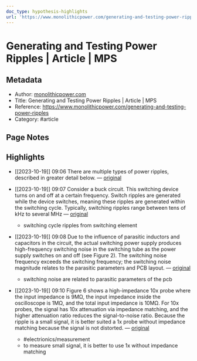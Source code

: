 ```yaml
---
doc_type: hypothesis-highlights
url: 'https://www.monolithicpower.com/generating-and-testing-power-ripples'
---
```


# Generating and Testing Power Ripples | Article | MPS

## Metadata
- Author: [monolithicpower.com]()
- Title: Generating and Testing Power Ripples | Article | MPS
- Reference: https://www.monolithicpower.com/generating-and-testing-power-ripples
- Category: #article

## Page Notes
## Highlights
- [[2023-10-19]] 09:06 There are multiple types of power ripples, described in greater detail below. — [original](https://hyp.is/DYT6Jm5OEe6FIH-4gGHSpA/www.monolithicpower.com/generating-and-testing-power-ripples)


- [[2023-10-19]] 09:07 Consider a buck circuit. This switching device turns on and off at a certain frequency. Switch ripples are generated while the device switches, meaning these ripples are generated within the switching cycle. Typically, switching ripples range between tens of kHz to several MHz — [original](https://hyp.is/KTSxnm5OEe6pRJ-rsJD6IA/www.monolithicpower.com/generating-and-testing-power-ripples)
    - switching cycle ripples from switching element

- [[2023-10-19]] 09:08 Due to the influence of parasitic inductors and capacitors in the circuit, the actual switching power supply produces high-frequency switching noise in the switching tube as the power supply switches on and off (see Figure 2). The switching noise frequency exceeds the switching frequency; the switching noise magnitude relates to the parasitic parameters and PCB layout. — [original](https://hyp.is/SMxXMm5OEe6pIK-nbpxlkQ/www.monolithicpower.com/generating-and-testing-power-ripples)
    - switching noise are related to parasitic parameters of the pcb

- [[2023-10-19]] 09:10 Figure 6 shows a high-impedance 10x probe where the input impedance is 9MΩ, the input impedance inside the oscilloscope is 1MΩ, and the total input impedance is 10MΩ. For 10x probes, the signal has 10x attenuation via impedance matching, and the higher attenuation ratio reduces the signal-to-noise ratio. Because the ripple is a small signal, it is better suited a 1x probe without impedance matching because the signal is not distorted. — [original](https://hyp.is/pkjlYG5OEe66W6PLxnCpSA/www.monolithicpower.com/generating-and-testing-power-ripples)
    -   #electrionics/measurement 
    - to measure small signal, it is better to use 1x without impedance matching



